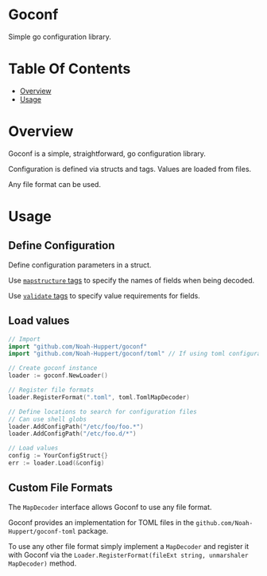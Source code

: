 # Goconf
Simple go configuration library.

# Table Of Contents
- [Overview](#overview)
- [Usage](#usage)

# Overview
Goconf is a simple, straightforward, go configuration library.  

Configuration is defined via structs and tags. Values are loaded from files.  

Any file format can be used. 

# Usage
## Define Configuration
Define configuration parameters in a struct.  

Use [`mapstructure` tags](https://godoc.org/github.com/mitchellh/mapstructure#example-Decode--Tags)
to specify the names of fields when being decoded.  

Use [`validate` tags](https://godoc.org/gopkg.in/go-playground/validator.v9) to
specify value requirements for fields.

## Load values
```go
// Import
import "github.com/Noah-Huppert/goconf"
import "github.com/Noah-Huppert/goconf/toml" // If using toml configuration files

// Create goconf instance
loader := goconf.NewLoader()

// Register file formats
loader.RegisterFormat(".toml", toml.TomlMapDecoder)

// Define locations to search for configuration files
// Can use shell globs
loader.AddConfigPath("/etc/foo/foo.*")
loader.AddConfigPath("/etc/foo.d/*")

// Load values
config := YourConfigStruct{}
err := loader.Load(&config)
```

## Custom File Formats
The `MapDecoder` interface allows Goconf to use any file format.  

Goconf provides an implementation for TOML files in the 
`github.com/Noah-Huppert/goconf-toml` package.

To use any other file format simply implement a `MapDecoder` and register
it with Goconf via the
`Loader.RegisterFormat(fileExt string, unmarshaler MapDecoder)` method.
